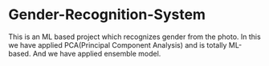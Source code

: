 # Gender-Recognition-System
This is an ML based project which recognizes gender from the photo. In this we have applied PCA(Principal Component Analysis) and is totally ML-based. And we have applied ensemble model.
